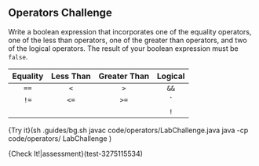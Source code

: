 ## Operators Challenge

Write a boolean expression that incorporates one of the equality operators, one of the less than operators, one of the greater than operators, and two of the logical operators. The result of your boolean expression must be `false`.

|Equality|Less Than|Greater Than|Logical|
|:------:|:-------:|:----------:|:-----:|
|`==`    |`<`      |`>`         |`&&`  |
|`!=`    |`<=`     |`>=`        |`||`   |
|        |         |            |`!`  |

{Try it}(sh .guides/bg.sh javac code/operators/LabChallenge.java java -cp code/operators/ LabChallenge )

{Check It!|assessment}(test-3275115534)
